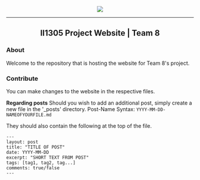 <div align="center"><img src="https://team-eight.github.io/assets/img/logo.png">
<hr>
  <h2> II1305 Project Website | Team 8 </h2>
</div>  

### About
Welcome to the repository that is hosting the website for Team 8's project.


### Contribute
You can make changes to the website in the respective files.

**Regarding posts**
Should you wish to add an additional post, simply create a new file in the '_posts' directory.
Post-Name Syntax: `YYYY-MM-DD-NAMEOFYOURFILE.md`

They should also contain the following at the top of the file.
```
---
layout: post
title: "TITLE OF POST"
date: YYYY-MM-DD
excerpt: "SHORT TEXT FROM POST"
tags: [tag1, tag2, tag...]
comments: true/false
---
```
